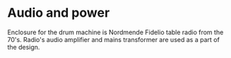 # Audio and power

Enclosure for the drum machine is Nordmende Fidelio table radio from the 70's. 
Radio's audio amplifier and mains transformer are used as a part of the design.

